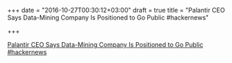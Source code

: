 +++
date = "2016-10-27T00:30:12+03:00"
draft = true
title = "Palantir CEO Says Data-Mining Company Is Positioned to Go Public  #hackernews"

+++

<p><a href="https://t.co/6mhgkyDmt9">Palantir CEO Says Data-Mining Company Is Positioned to Go Public  #hackernews</a></p>
